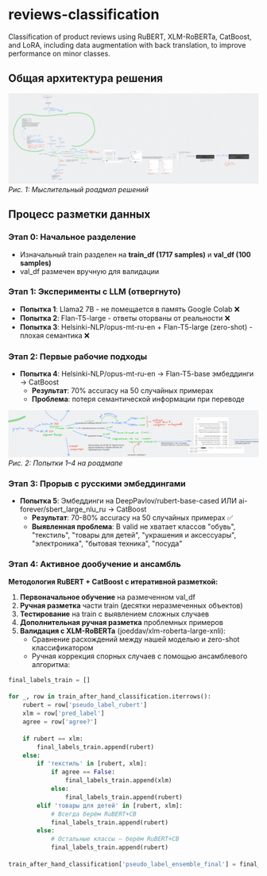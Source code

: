 # reviews-classification

Classification of product reviews using RuBERT, XLM-RoBERTa, CatBoost, and LoRA, including data augmentation with back translation, to improve performance on minor classes.

## Общая архитектура решения

![Общая схема работы](/images/photo_2025-09-17_23-55-04.jpg)
*Рис. 1: Мыслительный роадмап решений*

## Процесс разметки данных

### Этап 0: Начальное разделение
- Изначальный train разделен на **train_df (1717 samples)** и **val_df (100 samples)**
- val_df размечен вручную для валидации

### Этап 1: Эксперименты с LLM (отвергнуто)
- **Попытка 1**: Llama2 7B - не помещается в память Google Colab ❌
- **Попытка 2**: Flan-T5-large - ответы оторваны от реальности ❌  
- **Попытка 3**: Helsinki-NLP/opus-mt-ru-en + Flan-T5-large (zero-shot) - плохая семантика ❌

### Этап 2: Первые рабочие подходы
- **Попытка 4**: Helsinki-NLP/opus-mt-ru-en → Flan-T5-base эмбеддинги → CatBoost
  - **Результат**: 70% accuracy на 50 случайных примерах
  - **Проблема**: потеря семантической информации при переводе

![Неудачные попытки](images/photo_2025-09-18_00-05-27.jpg)
*Рис. 2: Попытки 1–4 на роадмапе*

### Этап 3: Прорыв с русскими эмбеддингами
- **Попытка 5**: Эмбеддинги на DeepPavlov/rubert-base-cased ИЛИ ai-forever/sbert_large_nlu_ru → CatBoost
  - **Результат**: 70-80% accuracy на 50 случайных примерах ✅
  - **Выявленная проблема**: В valid не хватает классов "обувь", "текстиль", "товары для детей", "украшения и аксессуары", "электроника", "бытовая техника", "посуда"

### Этап 4: Активное дообучение и ансамбль
**Методология RuBERT + CatBoost с итеративной разметкой:**

1. **Первоначальное обучение** на размеченном val_df
2. **Ручная разметка** части train (десятки неразмеченных объектов)
3. **Тестирование** на train с выявлением сложных случаев
4. **Дополнительная ручная разметка** проблемных примеров
5. **Валидация с XLM-RoBERTa** (joeddav/xlm-roberta-large-xnli):
   - Сравнение расхождений между нашей моделью и zero-shot классификатором
   - Ручная коррекция спорных случаев с помощью ансамблевого алгоритма:

```python
final_labels_train = []

for _, row in train_after_hand_classification.iterrows():
    rubert = row['pseudo_label_rubert']
    xlm = row['pred_label']
    agree = row['agree?']

    if rubert == xlm:
        final_labels_train.append(rubert)
    else:
        if 'текстиль' in [rubert, xlm]:
            if agree == False:
                final_labels_train.append(xlm)
            else:
                final_labels_train.append(rubert)
        elif 'товары для детей' in [rubert, xlm]:
            # Всегда берём RuBERT+CB
            final_labels_train.append(rubert)
        else:
            # Остальные классы — берём RuBERT+CB
            final_labels_train.append(rubert)

train_after_hand_classification['pseudo_label_ensemble_final'] = final_labels_train
